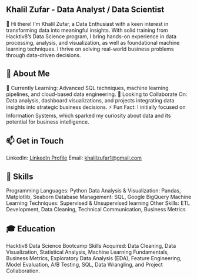 ## Khalil Zufar - Data Analyst / Data Scientist

👋 Hi there! I’m Khalil Zufar, a Data Enthusiast with a keen interest in transforming data into meaningful insights. With solid training from Hacktiv8’s Data Science program, I bring hands-on experience in data processing, analysis, and visualization, as well as foundational machine learning techniques. I thrive on solving real-world business problems through data-driven decisions.

## 👀 About Me

🌱 Currently Learning: Advanced SQL techniques, machine learning pipelines, and cloud-based data engineering.
💞 Looking to Collaborate On: Data analysis, dashboard visualizations, and projects integrating data insights into strategic business decisions.
⚡ Fun Fact: I initially focused on Information Systems, which sparked my curiosity about data and its potential for business intelligence.

## 📫 Get in Touch

LinkedIn: [LinkedIn Profile](https://www.linkedin.com/in/khalil-zufar/)
Email: khalilzufar1@gmail.com

## 🧰 Skills

Programming Languages: Python
Data Analysis & Visualization: Pandas, Matplotlib, Seaborn
Database Management: SQL, Google BigQuery
Machine Learning Techniques: Supervised & Unsupervised learning
Other Skills: ETL Development, Data Cleaning, Technical Communication, Business Metrics

## 🎓 Education
Hacktiv8 Data Science Bootcamp
Skills Acquired: Data Cleaning, Data Visualization, Statistical Analysis, Machine Learning Fundamentals, Business Metrics, Exploratory Data Analysis (EDA), Feature Engineering, Model Evaluation, A/B Testing, SQL, Data Wrangling, and Project Collaboration.

